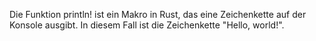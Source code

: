Die Funktion println! ist ein Makro in Rust, das eine Zeichenkette auf der Konsole ausgibt. In diesem Fall ist die Zeichenkette "Hello, world!". 